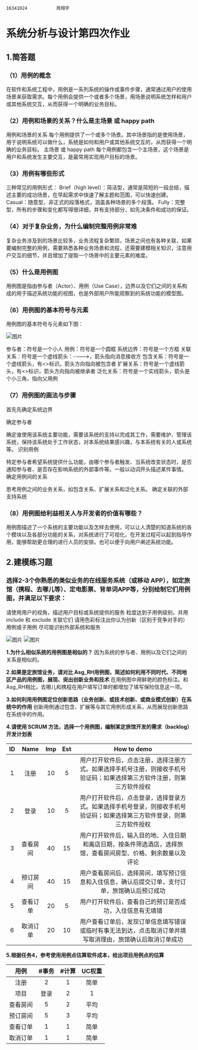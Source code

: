                                                                                   16341024           周翔宇

# 系统分析与设计第四次作业
## 1.简答题
### **（1）用例的概念**
在软件和系统工程中，用例是一系列系统的操作或事件步骤，通常通过用户的使用场景来获取需求。每个用例会提供一个或者多个场景，用场景说明系统怎样和用户或其他系统交互，从而获得一个明确的业务目标。
    
### **（2）用例和场景的关系？什么是主场景 或 happy path**
用例和场景的关系
每个用例提供了一个或多个场景。其中场景指的是使用场景，用于说明系统可以做什么，系统是如何和用户或其他系统交互的，从而获得一个明确的业务目标。
主场景 或 happy path
每个用例都包含一个主场景，这个场景是用户和系统发生主要交互，是最常用实现用户目标的场景。

### **（3）用例有哪些形式**
三种常见的用例形式：
Brief（high level）：简洁型，通常是简短的一段总结，描述主要的成功场景，在早起需求中快速了解主题和范围，可以快速创建。
Casual：随意型，非正式的段落格式，涵盖各种场景的多个段落。
Fully：完整型，所有的步骤和变化都写得很详细，并有支持部分，如先决条件和成功的保证。

### **（4）对于复杂业务，为什么编制完整用例非常难**
复杂业务涉及到的场景比较多，业务流程复杂繁琐，场景之间也有各种关联，如果要编制完整的用例，需要熟悉各种业务场景和流程，还需要建模相关知识，注意用户交互的细节，并且增加了提取一个场景中的主要元素的难度。

### **（5）什么是用例图**
用例图是指由参与者（Actor）、用例（Use Case），边界以及它们之间的关系构成的用于描述系统功能的视图，也是外部用户所能观察到的系统功能的模型图。

### **（6）用例图的基本符号与元素**
用例图的基本符号与元素如下图：

![图片](http://39.105.159.23:8080/uploads/pic/20190413/1555170145028.png)

参与者：符号是一个小人
用例：符号是一个圆框
系统边界：符号是一个方框
关联关系：符号是一个虚线箭头：---->，箭头指向消息接收方
包含关系：符号是一个虚线箭头，有<>标识。箭头方向指向被包含者
扩展关系：符号是一个虚线箭头，有<>标识，箭头方向指向被继承者
泛化关系：符号是一个实线箭头，箭头是个小三角，指向父用例


### **（7）用例图的画法与步骤**
首先先确定系统边界

确定参与者

确定谁使用该系统主要功能，需要该系统的支持以完成其工作，需要维护、管理该系统，保持该系统处于工作状态，对本系统结果感兴趣，与本系统有关的人或系统等。
识别用例

特定参与者希望系统提供什么功能，由哪个参与者触发、当系统改变状态时，是否通知参与者、是否存在影响系统的外部事件等。一般以动词开头描述某件事情。
确定用例间的关系

思考用例之间的业务关系，如包含关系、扩展关系和泛化关系。
确定关联的外部支持系统

### **（8）用例图给利益相关人与开发者的价值有哪些？**
用例图描述了一个系统的主要功能以及怎样去使用，可以让人清楚的知道系统的各个模块以及各部分功能的关系，对系统进行了可视化，在开发过程可以起到指导作用，能够帮助更合理的进行人员的安排。也可以便于向用户阐述系统功能。

## 2.建模练习题
###   选择2-3个你熟悉的类似业务的在线服务系统（或移动 APP），如定旅馆（携程、去哪儿等）、定电影票、背单词APP等，分别绘制它们用例图，并满足以下要求：

请使用用户的视角，描述用户目标或系统提供的服务
粒度达到子用例级别，并用 include 和 exclude 关联它们
请用色彩标注出你认为创新（区别于竞争对手的）用例或子用例
尽可能识别外部系统和服务

![图片](http://39.105.159.23:8080/uploads/pic/20190413/1555170319805.png)
![图片](http://39.105.159.23:8080/uploads/pic/20190413/1555170418123.png)

**1.为什么相似系统的用例图是相似的？**
因为系统的参与者、用例以及它们之间的关系是相似的。

**2.如果是定旅馆业务，请对比 Asg_RH用例图，简述如何利用不同时代、不同地区产品的用例图，展现、突出创新业务和技术**
在用例图中用鲜艳的颜色标注。和Asg_RH相比，去哪儿和携程在用户填写订单时都增加了填写保险信息这一项。

**3.如何利用用例图定位创新思路（业务创新、或技术创新、或商业模式创新）在系统中的作用**
创新用例通过包含、扩展等与其它用例形成关系，从而展现创新思路在系统中的作用。

**4.请使用 SCRUM 方法，选择一个用例图，编制某定旅馆开发的需求（backlog）开发计划表**

ID|Name|Imp|Est|How to demo
:---:|:---:|:---:|:---:|:---:
1|注册|10|5|用户打开软件后，点击注册，选择注册方式。如果选择手机号注册，则接收手机号验证码；如果选择第三方软件注册，则第三方软件授权
2|登录|10|5|用户打开软件后，点击登录，选择登录方式。如果选择手机号登录，则接收手机号验证码；如果选择第三方软件登录，则第三方软件授权
3|查看房间|40|15|用户打开软件后，输入目的地、入住日期和离店日期，按条件筛选酒店，选择旅馆，查看房间房型、价格、剩余数量以及评论
4|预订房间|40|15|用户查看房间后，选择房间，填写预订信息和入住信息，确认后提交订单，支付订单，旅馆确认后预订成功
5|查看订单|20|5|用户打开软件后，查看自己的预订是否成功，入住信息有无填错
6|取消订单|20|10|用户查看订单后，发现订单信息填写错误或临时有事无法到达，点击取消订单并填写取消理由，旅馆确认后取消订单成功

**5.根据任务4，参考使用用例点估算软件成本，给出项目用例点的估算**

用例|#事务|#计算|UC权重
:---:|:---:|:---:|:---:
注册|2|1|简单
项目|登录|2|1|简单
查看房间|5|2|平均
预订房间|5|3|平均
查看订单|1|1|简单
取消订单|1|1|简单




